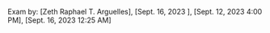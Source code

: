 Exam by: [Zeth Raphael T. Arguelles], [Sept. 16, 2023 ], [Sept. 12, 2023 4:00 PM], [Sept. 16, 2023 12:25 AM]


